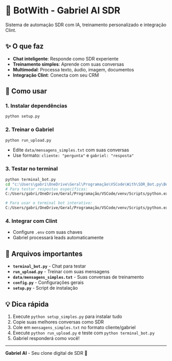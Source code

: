 # 🤖 BotWith - Gabriel AI SDR

Sistema de automação SDR com IA, treinamento personalizado e integração Clint.

## ✨ O que faz

- **Chat inteligente**: Responde como SDR experiente
- **Treinamento simples**: Aprende com suas conversas  
- **Multimodal**: Processa texto, áudio, imagem, documentos
- **Integração Clint**: Conecta com seu CRM

## 🚀 Como usar

### 1. Instalar dependências
```bash
python setup.py
```

### 2. Treinar o Gabriel
```bash
python run_upload.py
```
- Edite `data/mensagens_simples.txt` com suas conversas
- Use formato: `cliente: "pergunta"` e `gabriel: "resposta"`

### 3. Testar no terminal  
```bash
python terminal_bot.py
cd "c:\Users\gabri\OneDrive\Geral\Programação\VSCode\With\SDR_Bot.py\BotWith"
# Para testar respostas específicas:
C:/Users/gabri/OneDrive/Geral/Programação/VSCode/venv/Scripts/python.exe test_responses.py

# Para usar o terminal bot interativo:
C:/Users/gabri/OneDrive/Geral/Programação/VSCode/venv/Scripts/python.exe terminal_bot.py
```

### 4. Integrar com Clint
- Configure `.env` com suas chaves
- Gabriel processará leads automaticamente

## 📁 Arquivos importantes

- **`terminal_bot.py`** - Chat para testar
- **`run_upload.py`** - Treinar com suas mensagens  
- **`data/mensagens_simples.txt`** - Suas conversas de treinamento
- **`config.py`** - Configurações gerais
- **`setup.py`** - Script de instalação

## 💡 Dica rápida

1. Execute `python setup_simples.py` para instalar tudo
2. Copie suas melhores conversas como SDR
3. Cole em `mensagens_simples.txt` no formato cliente/gabriel
4. Execute `python run_upload.py` e teste com `python terminal_bot.py`
5. Gabriel responderá como você!

---

**Gabriel AI** - Seu clone digital de SDR 🚀
